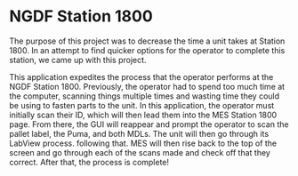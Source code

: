 # NGDF Station 1800 

The purpose of this project was to decrease the time a unit takes at Station 1800. In an attempt to find quicker options for the operator to complete this station, we came up with this project.

This application expedites the process that the operator performs at the NGDF Station 1800. Previously, the operator had to spend too much time at the computer, scanning things multiple times and wasting time they could be using to fasten parts to the unit. In this application, the operator must initially scan their ID, which will then lead them into the MES Station 1800 page. From there, the GUI will reappear and prompt the operator to scan the pallet label, the Puma, and both MDLs. The unit will then go through its LabView process. following that. MES will then rise back to the top of the screen and go through each of the scans made and check off that they correct. After that, the process is complete!




